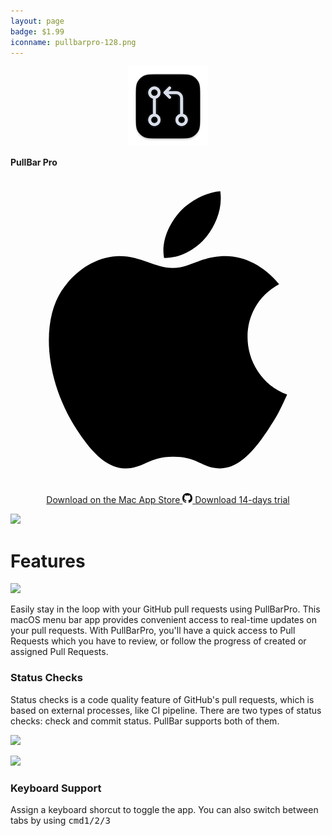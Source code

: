 ```yaml
---
layout: page
badge: $1.99
iconname: pullbarpro-128.png
---
```

<p align="center">
  <img src="./assets/img/pullbarpro-128.png">
  
  <span style="font-weight: bold;">PullBar Pro</span>
</p>


<p align="center">
  <a class="appstore-badge" href="https://apps.apple.com/us/app/pullbarpro/id6462591649?mt=12&amp;itsct=apps_box_badge&amp;itscg=30200">
    <svg class="appstore-badge__icon" version="1.1" xmlns="http://www.w3.org/2000/svg" xmlns:xlink="http://www.w3.org/1999/xlink" preserveAspectRatio="xMidYMid" viewBox="0 0 20 20">
                          <path fill-rule="evenodd" clip-rule="evenodd" d="M17.5640259,13.8623047
                      c-0.4133301,0.9155273-0.6115723,1.3251343-1.1437988,2.1346436c-0.7424927,1.1303711-1.7894897,2.5380249-3.086853,2.5500488
                      c-1.1524048,0.0109253-1.4483032-0.749939-3.0129395-0.741333c-1.5640259,0.008606-1.8909302,0.755127-3.0438843,0.7442017
                      c-1.296814-0.0120239-2.2891235-1.2833252-3.0321655-2.4136963c-2.0770874-3.1607666-2.2941895-6.8709106-1.0131836-8.8428955
                      c0.9106445-1.4013062,2.3466187-2.2217407,3.6970215-2.2217407c1.375,0,2.239502,0.7539673,3.3761597,0.7539673
                      c1.1028442,0,1.7749023-0.755127,3.3641357-0.755127c1.201416,0,2.4744263,0.6542969,3.3816528,1.7846069
                      C14.0778809,8.4837646,14.5608521,12.7279663,17.5640259,13.8623047z M12.4625244,3.8076782
                      c0.5775146-0.741333,1.0163574-1.7880859,0.8571167-2.857666c-0.9436035,0.0653076-2.0470581,0.6651611-2.6912842,1.4477539	C10.0437012,3.107605,9.56073,4.1605835,9.7486572,5.1849365C10.7787476,5.2164917,11.8443604,4.6011963,12.4625244,3.8076782z"></path>
                      </svg>
    <span class="appstore-badge__text">Download on the</span>
    <span class="appstore-badge__storename">Mac App Store</span>
  </a>
  <a class="appstore-badge" href="https://github.com/menubar-apps/PullBarPro/releases/download/trial.v.1/PullBarPro.trial.dmg">
    <svg class="appstore-badge__icon" xmlns="http://www.w3.org/2000/svg" viewBox="0 0 16 16" width="16" height="16"><path d="M8 0c4.42 0 8 3.58 8 8a8.013 8.013 0 0 1-5.45 7.59c-.4.08-.55-.17-.55-.38 0-.27.01-1.13.01-2.2 0-.75-.25-1.23-.54-1.48 1.78-.2 3.65-.88 3.65-3.95 0-.88-.31-1.59-.82-2.15.08-.2.36-1.02-.08-2.12 0 0-.67-.22-2.2.82-.64-.18-1.32-.27-2-.27-.68 0-1.36.09-2 .27-1.53-1.03-2.2-.82-2.2-.82-.44 1.1-.16 1.92-.08 2.12-.51.56-.82 1.28-.82 2.15 0 3.06 1.86 3.75 3.64 3.95-.23.2-.44.55-.51 1.07-.46.21-1.61.55-2.33-.66-.15-.24-.6-.83-1.23-.82-.67.01-.27.38.01.53.34.19.73.9.82 1.13.16.45.68 1.31 2.69.94 0 .67.01 1.3.01 1.49 0 .21-.15.45-.55.38A7.995 7.995 0 0 1 0 8c0-4.42 3.58-8 8-8Z"></path></svg>
    <span class="appstore-badge__text">Download</span>
    <span class="appstore-badge__storename">14-days trial</span>
  </a>
</p>
<div class="row">
  <div class="col s8 offset-s2">

  <img class="rounded-corners" src="{{ site.url | append: site.baseurl}}/assets/img/screenshots/pull-bar-pro/pull-bar-pro-2.png">
  </div>
  </div>

# Features

<div class="row" markdown="0">
  <div class="col s6">
    <p>
      <img src="{{ site.url | append: site.baseurl}}/assets/img/screenshots/pull-bar-pro/pull-bar-pro-2.png">
    </p>
  </div>
  <div class="col s6">
    <p>Easily stay in the loop with your GitHub pull requests using PullBarPro. This macOS menu bar app provides convenient access to real-time updates on your pull requests. With PullBarPro, you'll have a quick access to Pull Requests which you have to review, or follow the progress of created or assigned Pull Requests. 
    </p>
  </div>
</div>

<div class="row" markdown="0">
  <div class="col s6">
    <p>
      <h3>Status Checks</h3>
      Status checks is a code quality feature of GitHub's pull requests, which is based on external processes, like CI pipeline. There are two types of status checks: check and commit status. PullBar supports both of them.</p>
  </div>
  <div class="col s6">
    <p>
      <img src="{{ site.url | append: site.baseurl}}/assets/img/screenshots/pull-bar-pro/pull-bar-pro-2.png">
    </p>
  </div>
</div>

<div class="row" markdown="0">
  <div class="col s6">
    <p>
      <img src="{{ site.url | append: site.baseurl}}/assets/img/screenshots/pull-bar-pro/pull-bar-pro-2.png">
    </p>
  </div>
    <div class="col s6">
    <p>
      <h3>Keyboard Support</h3>
      <span>Assign a keyboard shorcut to toggle the app. You can also switch between tabs by using <kbd>cmd</kbd><kbd>1/2/3</kbd></p>
    </p>
  </div>

</div>